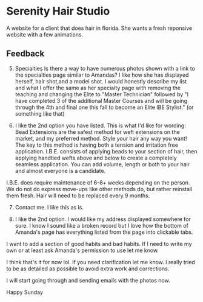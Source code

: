 # Serenity Hair Studio

A website for a client that does hair in florida. She wants a fresh reponsive website with a few animations.

## Feedback


5. Specialties
   Is there a way to have numerous photos shown with a link to the specialties page similar to Amandas? I like how she has displayed herself, hair shot,and a model shot. I would honestly describe my list and what I offer the same as her specialty page with removing the teaching and changing the Elite to "Master Technician" followed by "I have completed 3 of the additional Master Courses and will be going through the 4th and final one this fall to become an Elite IBE Stylist." (or something like that)

6. I like the 2nd option you have listed. This is what I'd like for wording:
   Bead Extensions are the safest method for weft extensions on the market, and my preferred method. Style your hair any way you want! The key to this method is having both a tension and irritation free application. I.B.E. consists of applying beads to your section of hair, then applying handtied wefts above and below to create a completely seamless application. You can add volume, length or both to your hair and almost everyone is a candidate.

I.B.E. does require maintenance of 6-8+ weeks depending on the person. We do not do express move-ups like other methods do, but rather reinstall them fresh. Hair will need to be replaced every 9 months.

7. Contact me. I like this as is.

8. I like the 2nd option. I would like my address displayed somewhere for sure. I know I sound like a broken record but I love how the bottom of Amanda's page has everything listed from the page into clickable tabs.

I want to add a section of good habits and bad habits. If I need to write my own or at least ask Amanda's permission to use let me know.

I think that's it for now lol. If you need clarification let me know. I really tried to be as detailed as possible to avoid extra work and corrections.

I will start going through and sending emails with the photos now.

Happy Sunday
